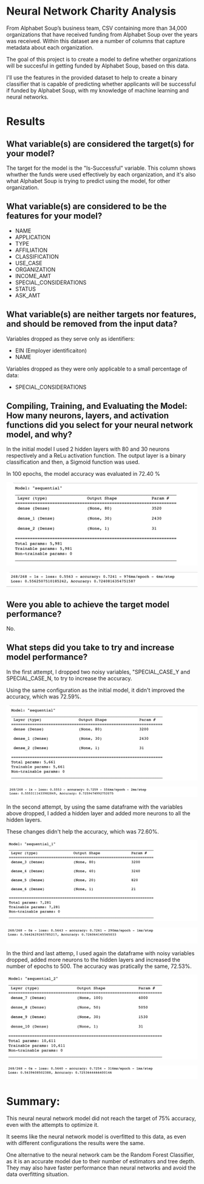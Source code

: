 # Neural Network Charity Analysis

From Alphabet Soup’s business team, CSV containing more than 34,000 organizations that have received funding from Alphabet Soup over the years was received. Within this dataset are a number of columns that capture metadata about each organization.

The goal of this project is to create a model to define whether organizations will be succesful in getting funded by Alphabet Soup, based on this data.

I'll use the features in the provided dataset to help to create a binary classifier that is capable of predicting whether applicants will be successful if funded by Alphabet Soup, with my knowledge of machine learning and neural networks.

# Results

## What variable(s) are considered the target(s) for your model?

The target for the model is the "Is-Successful" variable. This column shows whwther the funds were used effectively by each organization, and it's also what Alphabet Soup is trying to predict using the model, for other organization.

## What variable(s) are considered to be the features for your model?

- NAME
- APPLICATION
- TYPE
- AFFILIATION
- CLASSIFICATION
- USE_CASE
- ORGANIZATION
- INCOME_AMT
- SPECIAL_CONSIDERATIONS
- STATUS
- ASK_AMT

## What variable(s) are neither targets nor features, and should be removed from the input data?

Variables dropped as they serve only as identifiers:
- EIN (Employer identificaiton) 
- NAME

Variables dropped as they were only applicable to a small percentage of data:
- SPECIAL_CONSIDERATIONS

## Compiling, Training, and Evaluating the Model: How many neurons, layers, and activation functions did you select for your neural network model, and why? 

In the initial model I used 2 hidden layers with 80 and 30 neurons respectively and a ReLu activation function. The output layer is a binary classification and then, a Sigmoid function was used.

In 100 epochs, the model accuracy was evaluated in 72.40 % 

![](/Images/00_1.png)

![](/Images/00_2.png)

## Were you able to achieve the target model performance?

No.

## What steps did you take to try and increase model performance?

In the first attempt, I dropped two noisy variables, "SPECIAL_CASE_Y and SPECIAL_CASE_N, to try to increase the accuracy.

Using the same configuration as the initial model, it didn't improved the accuracy, which was 72.59%.

![](/Images/01_1.png)

![](/Images/01_2.png)

In the second attempt, by using the same dataframe with the variables above dropped, I added a hidden layer and added more neurons to all the hidden layers.

These changes didn't help the accuracy, which was 72.60%.

![](/Images/02_1.png)

![](/Images/02_2.png)


In the third and last attemp, I used again the dataframe with noisy variables dropped, added more neurons to the hidden layers and increased the number of epochs to 500. The accuracy was pratically the same, 72.53%.

![](/Images/03_1.png)

![](/Images/03_2.png)



# Summary:
This neural neural network model did not reach the target of 75% accuracy, even with the attempts to optimize it.

It seems like the neural network model is overfitted to this data, as even with different configurations the results were the same.

One alternative to the neural network cam be the Random Forest Classifier, as it is an accurate model due to their number of estimators and tree depth. They may also have faster performance than neural networks and avoid the data overfitting situation.